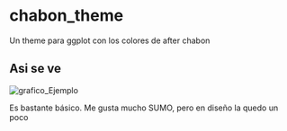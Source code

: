# chabon_theme
Un theme para ggplot con los colores de after chabon

## Asi se ve 

![grafico_Ejemplo](https://github.com/toninif/chabon_theme/assets/41974933/6a215819-3912-4b9a-81c2-4b92b40506f1)

Es bastante básico. Me gusta mucho SUMO, pero en diseño la quedo un poco
